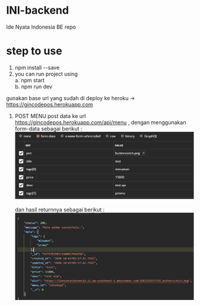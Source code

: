 # INI-backend
Ide Nyata Indonesia BE repo

# step to use

1. npm install --save
2. you can run project using <br/>
    a. npm start <br/>
    b. npm run dev <br/>

gunakan base url yang sudah di deploy ke heroku ->  https://gincodepos.herokuapp.com

1. POST MENU
    post data ke url https://gincodepos.herokuapp.com/api/menu , dengan menggunakan form-data sebagai berikut : <br/>
    ![alt text](https://github.com/zakywtf/gincode-pos/blob/master/doc/form-data-post-menu.png?raw=true)<br/><br/>
    dan hasil returnnya sebagai berikut : <br/>
    ![alt text](https://github.com/zakywtf/gincode-pos/blob/master/doc/return-post-menu.png?raw=true)<br/><br/>
